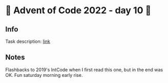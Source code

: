 # 🎄 Advent of Code 2022 - day 10 🎄

## Info

Task description: [link](https://adventofcode.com/2022/day/10)

## Notes

Flashbacks to 2019's IntCode when I first read this one, but in the end was OK. Fun saturday morning early rise.
